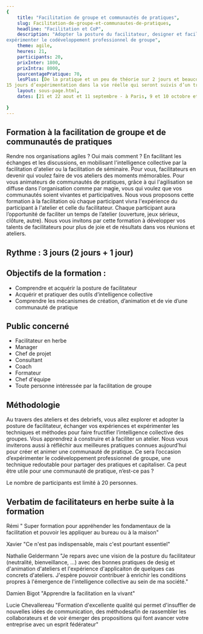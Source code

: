 ```yaml
---
{
	title: "Facilitation de groupe et communautés de pratiques",
	slug: Facilitation-de-groupe-et-communautes-de-pratiques, 
	headline: "Facilitation et CoP",
	description: "Adopter la posture du facilitateur, designer et faciliter un atelier, créer et animer des communautés de pratiques,
expérimenter le codéveloppement professionnel de groupe",
	theme: agile,
	heures: 21,
	participants: 20,
	prixInter: 1800,
	prixIntra: 8000,
	pourcentagePratique: 70,
	lesPlus: [De la pratique et un peu de théorie sur 2 jours et beaucoup de retour d’expérience des formateurs,
15 jours d’expérimentation dans la vie réelle qui seront suivis d’un troisième jour de debrief de vos expériences],
	layout: sous-page.html, 
	dates: [21 et 22 aout et 11 septembre - à Paris, 9 et 10 octobre et 6 novembre - à Paris, 23 et 24 octobre et 7 novembre - à Paris, 20 et 21 novembre et 14 décembre - à Paris]
  
}
---
```


## Formation à la facilitation de groupe et de communautés de pratiques ##

Rendre nos organisations agiles ? Oui mais comment ? En facilitant les échanges et les discussions, en mobilisant l'intelligence collective par la facilitation d'atelier ou la facilitation de séminaire. Pour vous, facilitateurs en devenir qui voulez faire de vos ateliers des moments mémorables. Pour vous animateurs de communautés de pratiques, grâce à qui l'agilisation se diffuse dans l'organisation comme par magie, vous qui voulez que vos communautés soient vivantes et participatives. Nous vous proposons cette formation à la facilitation où chaque participant vivra l'expérience du participant à l'atelier et celle du facilitateur. Chaque participant aura l’opportunité de faciliter un temps de l’atelier (ouverture, jeux sérieux, clôture, autre).
Nous vous invitons par cette formation à développer vos talents de facilitateurs pour plus de joie et de résultats dans vos réunions et ateliers.

## Rythme : 3 jours (2 jours + 1 jour) ##


## Objectifs de la formation : ##
* Comprendre et acquérir la posture de facilitateur
* Acquérir et pratiquer des outils d’intelligence collective
* Comprendre les mécanismes de création, d’animation et de vie d’une communauté de pratique

## Public concerné ##
* Facilitateur en herbe
* Manager
* Chef de projet
* Consultant
* Coach
* Formateur
* Chef d'équipe
* Toute personne intéressée par la facilitation de groupe

## Méthodologie ##
Au travers des ateliers et des debriefs, vous allez explorer et adopter la posture de facilitateur, échanger vos expériences et expérimenter les techniques et méthodes pour faire fructifier l’intelligence collective des groupes. Vous apprendrez à construire et à faciliter un atelier. Nous vous inviterons aussi à réfléchir aux meilleures pratiques connues aujourd’hui pour créer et animer une communauté de pratique. Ce sera l’occasion d’expérimenter le codéveloppement professionnel de groupe, une technique redoutable pour partager des pratiques et capitaliser. Ca peut être utile pour une communauté de pratique, n’est-ce pas ?

Le nombre de participants est limité à 20 personnes.

## Verbatim de facilitateurs en herbe suite à la formation ##
Rémi " Super formation pour appréhender les fondamentaux de la facilitation et pouvoir les appliquer au bureau ou à la maison"

Xavier "Ce n'est pas indispensable, mais c'est pourtant essentiel"

Nathalie Geldermann "Je repars avec une vision de la posture du facilitateur (neutralité, bienveillance, ...) avec des bonnes pratiques de desig et d'animation d'ateliers et l'expérience d'applicaiton de quelques cas concrets d'ateliers. J'espère pouvoir contribuer à enrichir les conditions propres à l'émergence de l'intelligence collective au sein de ma société."

Damien Bigot "Apprendre la facilitation en la vivant"

Lucie Chevallereau "Formation d'excellente qualité qui permet d'insuffler de nouvelles idées de communication, des méthodesafin de rassembler les collaborateurs et de voir émerger des propositions qui font avancer votre entreprise avec un esprit fédérateur"

